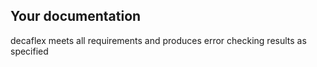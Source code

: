 
Your documentation
------------------

decaflex meets all requirements and produces error checking results as specified
